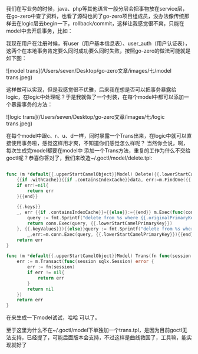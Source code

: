 我们在写业务的时候，java、php等其他语言一般分层会把事物放在service层，在go-zero中查了资料，也看了源码也问了go-zero项目组成员，没办法像传统那样去在logic层去begin一下，rollback/commit，这样让我感觉很不爽，只能在model中去开启事务，比如：

我现在用户在注册时候，有user（用户基本信息表）、user_auth（用户认证表），这两个在本地事务肯定要么同时成功要么同时失败，按照go-zero的做法可能就是如下图：

![model trans](/Users/seven/Desktop/go-zero文章/images/七/model trans.jpeg)

这样做可以实现，但是我感觉很不优雅，后来我在想是否可以把事务暴露给logic，在logic中处理呢？于是我就做了一个封装，在每个model中都可以添加一个暴露事务的方法：

![logic trans](/Users/seven/Desktop/go-zero文章/images/七/logic trans.jpeg)

在每个model中跟c、r、u、d一样，同时暴露一个Trans出来，在logic中就可以直接使用事务啦，感觉这样用才爽，不知道你们感觉怎么样呢？ 当然你会说，啊，每次生成完model都要在model中 添加一个Trans方法，重复的工作为什么不交给goctl呢？恭喜你答对了，我们来改造~/.goctl/model/delete.tpl:

```go

func (m *default{{.upperStartCamelObject}}Model) Delete({{.lowerStartCamelPrimaryKey}} {{.dataType}}) error {
	{{if .withCache}}{{if .containsIndexCache}}data, err:=m.FindOne({{.lowerStartCamelPrimaryKey}})
	if err!=nil{
		return err
	}{{end}}

	{{.keys}}
    _, err {{if .containsIndexCache}}={{else}}:={{end}} m.Exec(func(conn sqlx.SqlConn) (result sql.Result, err error) {
		query := fmt.Sprintf("delete from %s where {{.originalPrimaryKey}} = ?", m.table)
		return conn.Exec(query, {{.lowerStartCamelPrimaryKey}})
	}, {{.keyValues}}){{else}}query := fmt.Sprintf("delete from %s where {{.originalPrimaryKey}} = ?", m.table)
		_,err:=m.conn.Exec(query, {{.lowerStartCamelPrimaryKey}}){{end}}
	return err
}

func (m *default{{.upperStartCamelObject}}Model) Trans(fn func(session sqlx.Session)error) error  {
	err := m.Transact(func(session sqlx.Session) error {
		err := fn(session)
		if err != nil{
			return err
		}
		return nil
	})
	return err
}
```

在来生成一下model试试，哈哈 可以了。

至于这里为什么不在~/.goctl/model下单独加一个trans.tpl，是因为目前goctl无法支持，已经提了，可能后面版本会支持，不过这样是曲线救国了，工具嘛，能实现就好了
